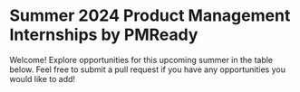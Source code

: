 # Summer 2024 Product Management Internships by PMReady
Welcome! Explore opportunities for this upcoming summer in the table below. Feel free to submit a pull request if you have any opportunities you would like to add!

